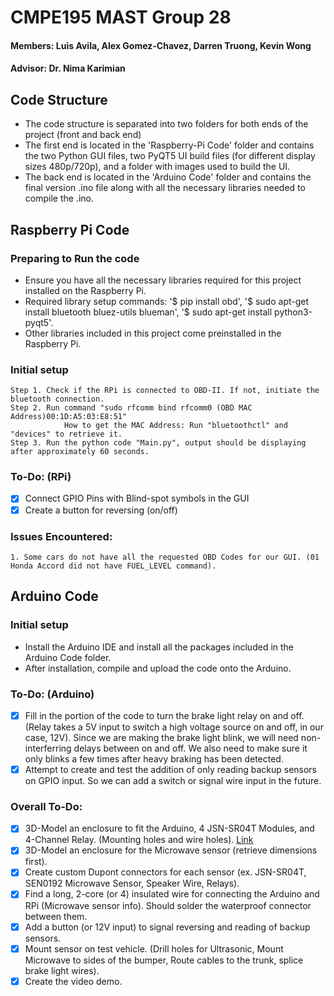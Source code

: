 # CMPE195 MAST Group 28
#### Members: Luis Avila, Alex Gomez-Chavez, Darren Truong, Kevin Wong
#### Advisor: Dr. Nima Karimian

## Code Structure
- The code structure is separated into two folders for both ends of the project (front and back end)
- The first end is located in the 'Raspberry-Pi Code' folder and contains the two Python GUI files, two PyQT5 UI build files (for different display sizes 480p/720p), and a folder with images used to build the UI.
- The back end is located in the 'Arduino Code' folder and contains the final version .ino file along with all the necessary libraries needed to compile the .ino.

## Raspberry Pi Code
### Preparing to Run the code
- Ensure you have all the necessary libraries required for this project installed on the Raspberry Pi.
- Required library setup commands: '$ pip install obd', '$ sudo apt-get install bluetooth bluez-utils blueman', 
        '$ sudo apt-get install python3-pyqt5'. 
- Other libraries included in this project come preinstalled in the Raspberry Pi.
### Initial setup
    Step 1. Check if the RPi is connected to OBD-II. If not, initiate the bluetooth connection.
    Step 2. Run command "sudo rfcomm bind rfcomm0 (OBD MAC Address)00:1D:A5:03:E8:51"
                How to get the MAC Address: Run "bluetoothctl" and "devices" to retrieve it.
    Step 3. Run the python code "Main.py", output should be displaying after approximately 60 seconds.
    
### To-Do: (RPi)
- [x] Connect GPIO Pins with Blind-spot symbols in the GUI
- [x] Create a button for reversing (on/off)
    
### Issues Encountered: 
    1. Some cars do not have all the requested OBD Codes for our GUI. (01 Honda Accord did not have FUEL_LEVEL command).

## Arduino Code
### Initial setup
- Install the Arduino IDE and install all the packages included in the Arduino Code folder.
- After installation, compile and upload the code onto the Arduino.
    
### To-Do: (Arduino)
- [x] Fill in the portion of the code to turn the brake light relay on and off. (Relay takes a 5V input to switch a high voltage source on and off, in our case, 12V). Since we are making the brake light blink, we will need non-interferring delays between on and off. We also need to make sure it only blinks a few times after heavy braking has been detected.
- [x] Attempt to create and test the addition of only reading backup sensors on GPIO input. So we can add a switch or signal wire input in the future.

### Overall To-Do:
- [x] 3D-Model an enclosure to fit the Arduino, 4 JSN-SR04T Modules, and 4-Channel Relay. (Mounting holes and wire holes). [Link](https://am22.mediaite.com/tms/cnt/uploads/2020/01/babyyoda.jpg)
- [x] 3D-Model an enclosure for the Microwave sensor (retrieve dimensions first).
- [x] Create custom Dupont connectors for each sensor (ex. JSN-SR04T, SEN0192 Microwave Sensor, Speaker Wire, Relays).
- [x] Find a long, 2-core (or 4) insulated wire for connecting the Arduino and RPi (Microwave sensor info). Should solder the waterproof connector between them. 
- [x] Add a button (or 12V input) to signal reversing and reading of backup sensors.
- [x] Mount sensor on test vehicle. (Drill holes for Ultrasonic, Mount Microwave to sides of the bumper, Route cables to the trunk, splice brake light wires).
- [x] Create the video demo.
